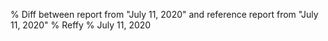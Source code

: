 % Diff between report from "July 11, 2020" and reference report from "July 11, 2020"
% Reffy
% July 11, 2020

